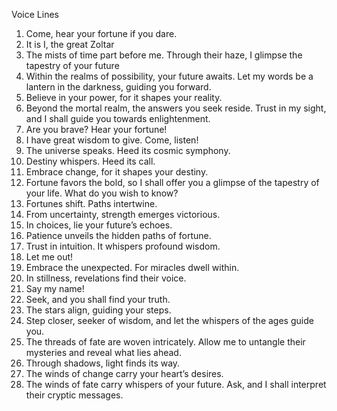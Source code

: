 Voice Lines <br>

1.	Come, hear your fortune if you dare.
2.	It is I, the great Zoltar
3.	The mists of time part before me. Through their haze, I glimpse the tapestry of your future
4.	Within the realms of possibility, your future awaits. Let my words be a lantern in the darkness, guiding you forward.
5.	Believe in your power, for it shapes your reality.
6.	Beyond the mortal realm, the answers you seek reside. Trust in my sight, and I shall guide you towards enlightenment. 
7.	Are you brave? Hear your fortune!
8.	I have great wisdom to give. Come, listen!
9.	The universe speaks. Heed its cosmic symphony.
10.	Destiny whispers. Heed its call. 
11.	Embrace change, for it shapes your destiny.
12.	Fortune favors the bold, so I shall offer you a glimpse of the tapestry of your life. What do you wish to know?
13.	Fortunes shift. Paths intertwine.
14.	From uncertainty, strength emerges victorious.
15.	In choices, lie your future’s echoes.
16.	Patience unveils the hidden paths of fortune.
17.	Trust in intuition. It whispers profound wisdom.
18.	Let me out!
19.	Embrace the unexpected. For miracles dwell within.
20.	In stillness, revelations find their voice.
21.	Say my name!
22.	Seek, and you shall find your truth.
23.	The stars align, guiding your steps.
24.	Step closer, seeker of wisdom, and let the whispers of the ages guide you.
25.	The threads of fate are woven intricately. Allow me to untangle their mysteries and reveal what lies ahead.
26.	Through shadows, light finds its way.
27.	The winds of change carry your heart’s desires.
28.	The winds of fate carry whispers of your future. Ask, and I shall interpret their cryptic messages.
